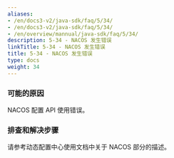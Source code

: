 ```yaml
---
aliases:
- /en/docs3-v2/java-sdk/faq/5/34/
- /en/docs3-v2/java-sdk/faq/5/34/
- /en/overview/mannual/java-sdk/faq/5/34/
description: 5-34 - NACOS 发生错误
linkTitle: 5-34 - NACOS 发生错误
title: 5-34 - NACOS 发生错误
type: docs
weight: 34
---
```







### 可能的原因

NACOS 配置 API 使用错误。

### 排查和解决步骤

请参考动态配置中心使用文档中关于 NACOS 部分的描述。
